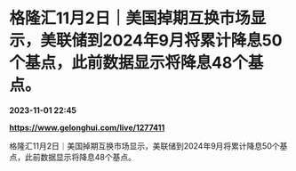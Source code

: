 # 格隆汇11月2日｜美国掉期互换市场显示，美联储到2024年9月将累计降息50个基点，此前数据显示将降息48个基点。

**2023-11-01 22:45**

**https://www.gelonghui.com/live/1277411**

格隆汇11月2日｜美国掉期互换市场显示，美联储到2024年9月将累计降息50个基点，此前数据显示将降息48个基点。